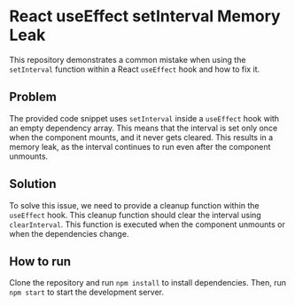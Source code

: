 # React useEffect setInterval Memory Leak
This repository demonstrates a common mistake when using the `setInterval` function within a React `useEffect` hook and how to fix it.

## Problem
The provided code snippet uses `setInterval` inside a `useEffect` hook with an empty dependency array. This means that the interval is set only once when the component mounts, and it never gets cleared. This results in a memory leak, as the interval continues to run even after the component unmounts.

## Solution
To solve this issue, we need to provide a cleanup function within the `useEffect` hook. This cleanup function should clear the interval using `clearInterval`. This function is executed when the component unmounts or when the dependencies change.

## How to run
Clone the repository and run `npm install` to install dependencies. Then, run `npm start` to start the development server.